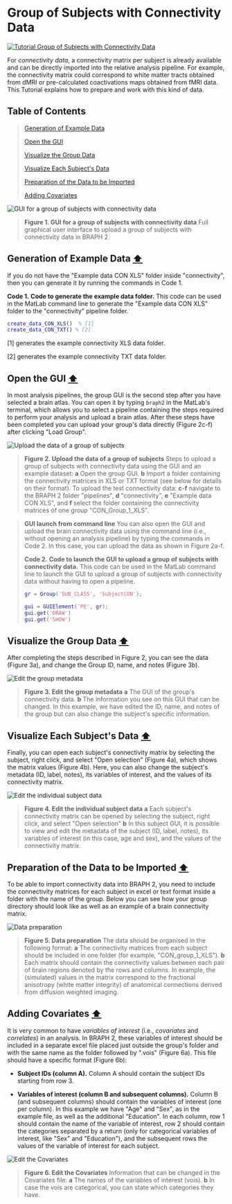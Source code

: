 # Group of Subjects with Connectivity Data

[![Tutorial Group of Subjects with Connectivity Data](https://img.shields.io/badge/PDF-Download-red?style=flat-square&logo=adobe-acrobat-reader)](tut_gr_con.pdf)

For *connectivity data*, a connectivity matrix per subject is already available and can be directly imported into the relative analysis pipeline. For example, the connectivity matrix could correspond to white matter tracts obtained from dMRI or pre-calculated coactivations maps obtained from fMRI data.
This Tutorial explains how to prepare and work with this kind of data.


## Table of Contents
> [Generation of Example Data](#Generation-of-Example-Data)
>
> [Open the GUI](#Open-the-GUI)
>
> [Visualize the Group Data](#Visualize-the-Group-Data)
>
> [Visualize Each Subject's Data](#Visualize-Each-Subject's-Data)
>
> [Preparation of the Data to be Imported](#Preparation-of-the-Data-to-be-Imported)
>
> [Adding Covariates](#Adding-Covariates)
>


	
<img src="fig01.jpg" alt="GUI for a group of subjects with connectivity data">

> **Figure 1. GUI for a group of subjects with connectivity data**
> Full graphical user interface to upload a group of subjects with connectivity data in BRAPH 2.


## Generation of Example Data  [⬆](#Table-of-Contents)

If you do not have the "Example data CON XLS" folder inside "connectivity", then you can generate it by running the commands in Code 1.

**Code 1.** **Code to generate the example data folder.**
		This code can be used in the MatLab command line to generate the "Example data CON XLS" folder to the "connectivity" pipeline folder.
````matlab
create_data_CON_XLS()  % [1]
create_data_CON_TXT() % [2]
````

[1] generates the example connectivity XLS data folder.

[2] generates the example connectivity TXT data folder.


## Open the GUI  [⬆](#Table-of-Contents)

In most analysis pipelines, the group GUI is the second step after you have selected a brain atlas. You can open it by typing `braph2` in the MatLab's terminal, which allows you to select a pipeline containing the steps required to perform your analysis and upload a brain atlas. After these steps have been completed you can upload your group's data directly (Figure 2c-f) after clicking "Load Group". 

<img src="fig02.jpg" alt="Upload the data of a group of subjects">

> **Figure 2. Upload the data of a group of subjects**
> Steps to upload a group of subjects with connectivity data using the GUI and an example dataset: 
> 	**a** Open the group GUI.
> 	**b** Import a folder containing the connectivity matrices in XLS or TXT format (see below for details on their format).
> 	To upload the test connectivity data:
> 	**c**-**f** navigate to the BRAPH 2 folder "pipelines", **d** "connectivity",  **e** "Example data CON XLS", and **f** select the folder containing the connectivity matrices of one group "CON_Group_1_XLS".


> **GUI launch from command line**
> You can also open the GUI and upload the brain connectivity data using the command line (i.e., without opening an analysis pipeline) by typing the commands in Code 2. In this case, you can upload the data as shown in Figure 2a-f.
> 
> **Code 2.** **Code to launch the GUI to upload a group of subjects with connectivity data.**
> 		This code can be used in the MatLab command line to launch the GUI to upload a group of subjects with connectivity data without having to open a pipeline.
> ````matlab
> gr = Group('SUB_CLASS', 'SubjectCON');
> 
> gui = GUIElement('PE', gr);
> gui.get('DRAW')
> gui.get('SHOW')
> ````

## Visualize the Group Data  [⬆](#Table-of-Contents)

After completing the steps described in Figure 2, you can see the data (Figure 3a), and change the Group ID, name, and notes (Figure 3b). 


	
<img src="fig03.jpg" alt="Edit the group metadata">

> **Figure 3. Edit the group metadata**
> **a** The GUI of the group's connectivity data. 
> 	**b** The information you see on this GUI that can be changed. In this example, we have edited the ID, name, and notes of the group but can also change the subject's specific information.

## Visualize Each Subject's Data  [⬆](#Table-of-Contents)

Finally, you can open each subject's connectivity matrix by selecting the subject, right click, and select "Open selection" (Figure 4a), which shows the matrix values (Figure 4b). Here, you can also change the subject's metadata (ID, label, notes), its variables of interest, and the values of its connectivity matrix.


<img src="fig04.jpg" alt="Edit the individual subject data">

> **Figure 4. Edit the individual subject data**
> **a**  Each subject's connectivity matrix can be opened by selecting the subject, right click, and select "Open selection"
> 	**b** In this subject GUI, it is possible to view and edit the metadata of the subject (ID, label, notes), its variables of interest (in this case, age and sex), and the values of the connectivity matrix.


## Preparation of the Data to be Imported  [⬆](#Table-of-Contents)

To be able to import connectivity data into BRAPH 2, you need to include the connectivity matrices for each subject in excel or text format inside a folder with the name of the group. Below you can see how your group directory should look like as well as an example of a brain connectivity matrix.

 

<img src="fig05.jpg" alt="Data preparation">

> **Figure 5. Data preparation**
> The data should be organised in the following format:
> 	**a** The connectivity matrices from each subject should be included in one folder (for example, "CON_group_1_XLS"). 
> 	**b** Each matrix should contain the connectivity values between each pair of brain regions denoted by the rows and columns. In example, the (simulated) values in the matrix correspond to the fractional anisotropy (white matter integrity) of anatomical connections derived from diffusion weighted imaging.

## Adding Covariates  [⬆](#Table-of-Contents)


	
It is very common to have *variables of interest* (i.e., *covariates* and *correlates*) in an analysis. In BRAPH 2, these variables of interest should be included in a separate excel file placed just outside the group's folder and with the same name as the folder followed by ".vois" (Figure 6a). This file should have a specific format (Figure 6b):


- **Subject IDs (column A).**
Column A should contain the subject IDs starting from row 3.

- **Variables of interest (column B and subsequent columns).**
Column B (and subsequent columns) should contain the variables of interest (one per column). 
In this example we have "Age" and "Sex", as in the example file, as well as the additional "Education".
In each column, row 1 should contain the name of the variable of interest, row 2 should contain the categories separated by a return (only for categorical variables of interest, like "Sex" and "Education"), and the subsequent rows the values of the variable of interest for each subject.



<img src="fig06.jpg" alt="Edit the Covariates">

> **Figure 6. Edit the Covariates**
> Information that can be changed in the Covariates file: 
> 	**a** The names of the variables of interest (vois).
> 	**b** In case the vois are categorical, you can state which categories they have.

